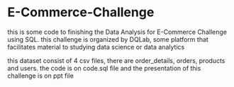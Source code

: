 # E-Commerce-Challenge
this is some code to finishing the Data Analysis for E-Commerce Challenge using SQL. this challenge is organized by DQLab, some platform that facilitates material to studying data science or data analytics

this dataset consist of 4 csv files, there are order_details, orders, products and users.
the code is on code.sql file and the presentation of this challenge is on ppt file
